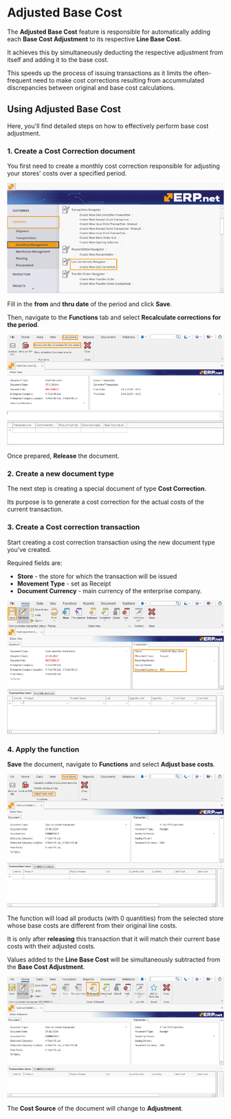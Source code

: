 # Adjusted Base Cost

The **Adjusted Base Cost** feature is responsible for automatically adding each **Base Cost Adjustment** to its respective **Line Base Cost**. 

It achieves this by simultaneously deducting the respective adjustment from itself and adding it to the base cost.

This speeds up the process of issuing transactions as it limits the often-frequent need to make cost corrections resulting from accummulated discrepancies between original and base cost calculations.

## Using Adjusted Base Cost

Here, you'll find detailed steps on how to effectively perform base cost adjustment.

### 1. Create a Cost Correction document

You first need to create a monthly cost correction responsible for adjusting your stores' costs over a specified period.

![picture](pictures/Adjustment_Base_cost_New_correction_27_06.png)

Fill in the **from** and **thru date** of the period and click **Save**.

Then, navigate to the **Functions** tab and select **Recalculate corrections for the period**.

![picture](pictures/Adjustment_Base_cost_Functions_recalculate_27_06.png)

Once prepared, **Release** the document.

### 2. Create a new document type

The next step is creating a special document of type **Cost Correction**.

Its purpose is to generate a cost correction for the actual costs of the current transaction.

### 3. Create a Cost correction transaction

Start creating a cost correction transaction using the new document type you've created.

Required fields are:

- **Store** - the store for which the transaction will be issued
- **Movement Type** - set as Receipt
- **Document Currency** - main currency of the enterprise company.

![picture](pictures/Adjustment_Base_cost_Fill_and_save_27_06.png)

### 4. Apply the function

**Save** the document, navigate to **Functions** and select **Adjust base costs**.

![picture](pictures/Adjustment_Base_cost_Functions_adjust_27_06.png) 

The function will load all products (with 0 quantities) from the selected store whose base costs are different from their original line costs.

It is only after **releasing** this transaction that it will match their current base costs with their adjusted costs.

Values added to the **Line Base Cost** will be simultaneously subtracted from the **Base Cost Adjustment**.

![picture](pictures/Adjustment_Base_cost_Released_27_06.png) 

The **Cost Source** of the document will change to **Adjustment**.
